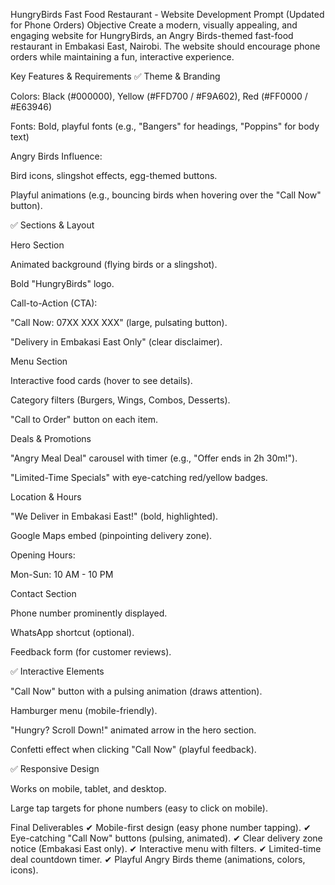 HungryBirds Fast Food Restaurant - Website Development Prompt (Updated for Phone Orders)
Objective
Create a modern, visually appealing, and engaging website for HungryBirds, an Angry Birds-themed fast-food restaurant in Embakasi East, Nairobi. The website should encourage phone orders while maintaining a fun, interactive experience.

Key Features & Requirements
✅ Theme & Branding

Colors: Black (#000000), Yellow (#FFD700 / #F9A602), Red (#FF0000 / #E63946)

Fonts: Bold, playful fonts (e.g., "Bangers" for headings, "Poppins" for body text)

Angry Birds Influence:

Bird icons, slingshot effects, egg-themed buttons.

Playful animations (e.g., bouncing birds when hovering over the "Call Now" button).

✅ Sections & Layout

Hero Section

Animated background (flying birds or a slingshot).

Bold "HungryBirds" logo.

Call-to-Action (CTA):

"Call Now: 07XX XXX XXX" (large, pulsating button).

"Delivery in Embakasi East Only" (clear disclaimer).

Menu Section

Interactive food cards (hover to see details).

Category filters (Burgers, Wings, Combos, Desserts).

"Call to Order" button on each item.

Deals & Promotions

"Angry Meal Deal" carousel with timer (e.g., "Offer ends in 2h 30m!").

"Limited-Time Specials" with eye-catching red/yellow badges.

Location & Hours

"We Deliver in Embakasi East!" (bold, highlighted).

Google Maps embed (pinpointing delivery zone).

Opening Hours:

Mon-Sun: 10 AM - 10 PM

Contact Section

Phone number prominently displayed.

WhatsApp shortcut (optional).

Feedback form (for customer reviews).

✅ Interactive Elements

"Call Now" button with a pulsing animation (draws attention).

Hamburger menu (mobile-friendly).

"Hungry? Scroll Down!" animated arrow in the hero section.

Confetti effect when clicking "Call Now" (playful feedback).

✅ Responsive Design

Works on mobile, tablet, and desktop.

Large tap targets for phone numbers (easy to click on mobile).

Final Deliverables
✔ Mobile-first design (easy phone number tapping).
✔ Eye-catching "Call Now" buttons (pulsing, animated).
✔ Clear delivery zone notice (Embakasi East only).
✔ Interactive menu with filters.
✔ Limited-time deal countdown timer.
✔ Playful Angry Birds theme (animations, colors, icons).